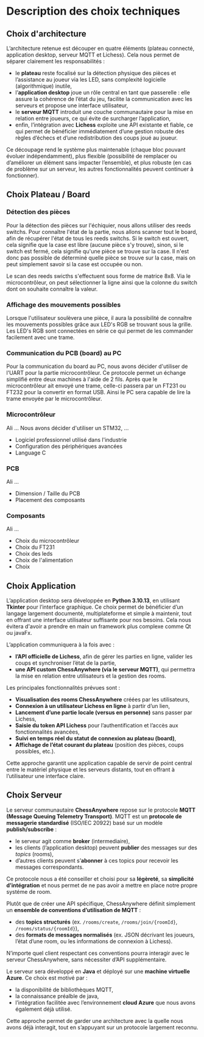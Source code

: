 # Description des choix techniques

## Choix d'architecture
 
L’architecture retenue est découper en quatre éléments (plateau connecté, application desktop, serveur MQTT et Lichess). Cela nous permet de séparer clairement les responsabilités :

* le **plateau** reste focalisé sur la détection physique des pièces et l’assistance au joueur via les LED, sans complexité logicielle (algorithmique) inutile,
* l’**application desktop** joue un rôle central en tant que passerelle : elle assure la cohérence de l’état du jeu, facilite la communication avec les serveurs et propose une interface utilisateur,
* le **serveur MQTT** introduit une couche communautaire pour la mise en relation entre joueurs, ce qui évite de surcharger l’application,
* enfin, l’intégration avec **Lichess** exploite une API existante et fiable, ce qui permet de bénéficier immédiatement d’une gestion robuste des règles d’échecs et d’une redistribution des coups joué au joueur.

Ce découpage rend le système plus maintenable (chaque bloc pouvant évoluer indépendamment), plus flexible (possibilité de remplacer ou d’améliorer un élément sans impacter l’ensemble), et plus robuste (en cas de problème sur un serveur, les autres fonctionnalités peuvent continuer à fonctionner).

## Choix Plateau / Board

### Détection des pièces

Pour la détection des pièces sur l'échiquier, nous allons utiliser des reeds switchs. Pour connaître l'état de la partie, nous allons scanner tout le board, afin de récupérer l'état de tous les reeds switchs. Si le switch est ouvert, cela signifie que la case est libre (aucune pièce s'y trouve), sinon, si le switch est fermé, cela signifie qu'une pièce se trouve sur la case. Il n'est donc pas possible de déterminé quelle pièce se trouve sur la case, mais on peut simplement savoir si la case est occupée ou non. 

Le scan des reeds swicths s'effectuent sous forme de matrice 8x8. Via le microcontrôleur, on peut sélectionner la ligne ainsi que la colonne du switch dont on souhaite connaître la valeur.

### Affichage des mouvements possibles

Lorsque l'utilisateur soulèvera une pièce, il aura la possibilité de connaître les mouvements possibles grâce aux LED's RGB se trouvant sous la grille. Les LED's RGB sont connectées en série ce qui permet de les commander facilement avec une trame.

### Communication du PCB (board) au PC

Pour la communication du board au PC, nous avons décider d'utiliser de l'UART pour la partie microcontrôleur. Ce protocole permet un échange simplifié entre deux machines à l'aide de 2 fils. Après que le microcontrôleur ait envoyé une trame, celle-ci passera par un FT231 ou FT232 pour la convertir en format USB. Ainsi le PC sera capable de lire la trame envoyée par le microcontrôleur.

### Microcontrôleur

Ali ...
Nous avons décider d'utiliser un STM32, ...
- Logiciel professionnel utilisé dans l'industrie
- Configuration des périphériques avancées
- Language C

### PCB

Ali ...
- Dimension / Taille du PCB
- Placement des composants

### Composants

Ali ...
- Choix du microcontrôleur
- Choix du FT231
- Choix des leds
- Choix de l'alimentation
- Choix 

## Choix Application

L’application desktop sera développée en **Python 3.10.13**, en utilisant **Tkinter** pour l’interface graphique. Ce choix permet de bénéficier d’un langage largement documenté, multiplateforme et simple à maintenir, tout en offrant une interface utilisateur suffisante pour nos besoins. Cela nous évitera d'avoir a prendre en main un framework plus complexe comme Qt ou javaFx.

L’application communiquera à la fois avec :

* **l’API officielle de Lichess**, afin de gérer les parties en ligne, valider les coups et synchroniser l’état de la partie,
* **une API custom ChessAnywhere (via le serveur MQTT)**, qui permettra la mise en relation entre utilisateurs et la gestion des rooms.

Les principales fonctionnalités prévues sont :

* **Visualisation des rooms ChessAnywhere** créées par les utilisateurs,
* **Connexion à un utilisateur Lichess en ligne** à partir d’un lien,
* **Lancement d’une partie locale (versus en personne)** sans passer par Lichess,
* **Saisie du token API Lichess** pour l’authentification et l’accès aux fonctionnalités avancées,
* **Suivi en temps réel du statut de connexion au plateau (board)**,
* **Affichage de l’état courant du plateau** (position des pièces, coups possibles, etc.).

Cette approche garantit une application capable de servir de point central entre le matériel physique et les serveurs distants, tout en offrant à l’utilisateur une interface claire.

## Choix Serveur

Le serveur communautaire **ChessAnywhere** repose sur le protocole **MQTT (Message Queuing Telemetry Transport)**. MQTT est un **protocole de messagerie standardisé** (ISO/IEC 20922) basé sur un modèle **publish/subscribe** :

* le serveur agit comme **broker** (intermediaire),
* les clients (l’application desktop) peuvent **publier** des messages sur des *topics* (rooms),
* d’autres clients peuvent s’**abonner** à ces topics pour recevoir les messages correspondants.

Ce protocole nous a été conseiller et choisi pour sa **légèreté**, sa **simplicité d’intégration** et nous permet de ne pas avoir a mettre en place notre propre systéme de room.

Plutôt que de créer une API spécifique, ChessAnywhere définit simplement un **ensemble de conventions d’utilisation de MQTT** :

* des **topics structurés** (ex. `/rooms/create`, `/rooms/join/{roomId}`, `/rooms/status/{roomId}`),
* des **formats de messages normalisés** (ex. JSON décrivant les joueurs, l’état d’une room, ou les informations de connexion à Lichess).

N’importe quel client respectant ces conventions pourra interagir avec le serveur ChessAnywhere, sans nécessiter d’API supplémentaire.

Le serveur sera développé en **Java** et déployé sur une **machine virtuelle Azure**. Ce choix est motivé par :

* la disponibilité de bibliothèques MQTT,
* la connaissance préalble de java,
* l’intégration facilitée avec l’environnement **cloud Azure** que nous avons également déjà utilisé.

Cette approche permet de garder une architecture avec la quelle nous avons déjà interagit, tout en s’appuyant sur un protocole largement reconnu.
